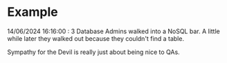 # Example

<!-- replace-with-date starts -->
14/06/2024 16:16:00 : 3 Database Admins walked into a NoSQL bar. A little while later they walked out because they couldn't find a table.
<!-- replace-with-date ends -->

<!-- replace-with-joke starts -->
Sympathy for the Devil is really just about being nice to QAs.
<!-- replace-with-joke ends -->